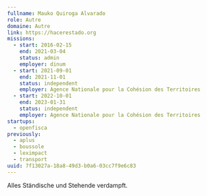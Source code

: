 ```yaml
---
fullname: Mauko Quiroga Alvarado
role: Autre
domaine: Autre
link: https://hacerestado.org
missions:
  - start: 2016-02-15
    end: 2021-03-04
    status: admin
    employer: dinum
  - start: 2021-09-01
    end: 2021-11-01
    status: independent
    employer: Agence Nationale pour la Cohésion des Territoires
  - start: 2022-10-01
    end: 2023-01-31
    status: independent
    employer: Agence Nationale pour la Cohésion des Territoires
startups:
  - openfisca
previously:
  - aplus
  - boussole
  - leximpact
  - transport
uuid: 7f13027a-18a8-49d3-b0a6-03cc7f9e6c83
---
```

Alles Ständische und Stehende verdampft.